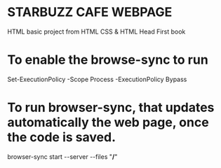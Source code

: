 # STARBUZZ CAFE WEBPAGE

HTML basic project from HTML CSS & HTML Head First book  

# To enable the browse-sync to run  
Set-ExecutionPolicy -Scope Process -ExecutionPolicy Bypass  

# To run browser-sync, that updates automatically the web page, once the code is saved.   
browser-sync start --server --files "**/**"

